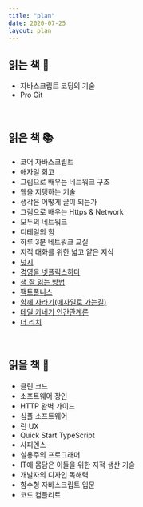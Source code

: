 ```yaml
---
title: "plan"
date: 2020-07-25
layout: plan
---
```


## 읽는 책 📖

- 자바스크립트 코딩의 기술
- Pro Git

<br />

## 읽은 책 📚

- 코어 자바스크립트
- 애자일 회고
- 그림으로 배우는 네트워크 구조
- 웹을 지탱하는 기술
- 생각은 어떻게 글이 되는가
- 그림으로 배우는 Https & Network
- 모두의 네트워크
- 디테일의 힘
- 하루 3분 네트워크 교실
- 지적 대화를 위한 넓고 얕은 지식
- [넛지](https://park-answer.netlify.app/2020-04-24-book-review/)
- [경영을 넷플릭스하다](https://park-answer.netlify.app/2020-07-08-book-review/)
- [책 잘 읽는 방법](https://park-answer.netlify.app/2020-06-24-book-review/)
- [팩트풀니스](https://park-answer.netlify.app/2020-05-12-book-review/)
- [함께 자라기(애자일로 가는길)](https://park-answer.netlify.app/2020-05-31-book-review/)
- [데일 카네기 인간관계론](https://park-answer.netlify.app/2020-08-02-book-review/)
- [더 리치](https://park-answer.netlify.app/2020-08-09-book-review/)

<br />

## 읽을 책 📑

- 클린 코드
- 소프트웨어 장인
- HTTP 완벽 가이드
- 심플 소프트웨어
- 린 UX
- Quick Start TypeScript
- 사피엔스
- 실용주의 프로그래머
- IT에 몸담은 이들을 위한 지적 생산 기술
- 개발자의 디자인 독해력
- 함수형 자바스크립트 입문
- 코드 컴플리트
